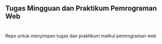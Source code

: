 ## Tugas Mingguan dan Praktikum Pemrograman Web


#

Repo untuk menyimpan tugas dan praktikum matkul pemrograman web
